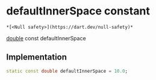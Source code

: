 


# defaultInnerSpace constant




    *[<Null safety>](https://dart.dev/null-safety)*


[double](https://api.flutter.dev/flutter/dart-core/double-class.html) const defaultInnerSpace
  







## Implementation

```dart
static const double defaultInnerSpace = 10.0;


```







